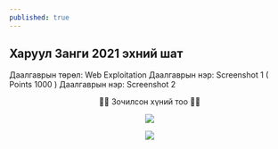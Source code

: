```yaml
---
published: true
---
```

## Харуул Занги 2021 эхний шат

Даалгаврын төрөл: Web Exploitation
Даалгаврын нэр: Screenshot 1 ( Points 1000 )
Даалгаврын нэр: Screenshot 2

<p align="center">
🐱‍💻 Зочилсон хүний тоо 🐱‍💻 
</p>
<p align="center">
  <img src="https://profile-counter.glitch.me/{2021-11-21-Haruul-Zangi-2021-First-Round-Screenshot-1-2}/count.svg">
</p>


<p align="center">
  <img src="https://raw.githubusercontent.com/fg0d/fg0d.github.io/master/photos/screenshot/docker-1.PNG">
</p>
